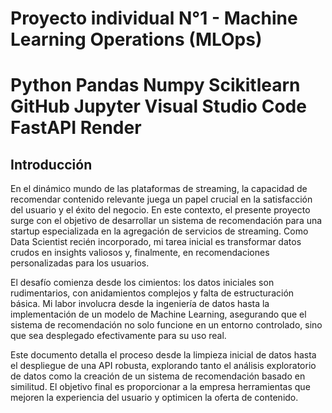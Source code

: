 # Proyecto individual N°1 - Machine Learning Operations (MLOps)
# Python Pandas Numpy Scikitlearn GitHub Jupyter Visual Studio Code FastAPI Render
## Introducción
En el dinámico mundo de las plataformas de streaming, la capacidad de recomendar contenido relevante juega un papel crucial en la satisfacción del usuario y el éxito del negocio. En este contexto, el presente proyecto surge con el objetivo de desarrollar un sistema de recomendación para una startup especializada en la agregación de servicios de streaming. Como Data Scientist recién incorporado, mi tarea inicial es transformar datos crudos en insights valiosos y, finalmente, en recomendaciones personalizadas para los usuarios.

El desafío comienza desde los cimientos: los datos iniciales son rudimentarios, con anidamientos complejos y falta de estructuración básica. Mi labor involucra desde la ingeniería de datos hasta la implementación de un modelo de Machine Learning, asegurando que el sistema de recomendación no solo funcione en un entorno controlado, sino que sea desplegado efectivamente para su uso real.

Este documento detalla el proceso desde la limpieza inicial de datos hasta el despliegue de una API robusta, explorando tanto el análisis exploratorio de datos como la creación de un sistema de recomendación basado en similitud. El objetivo final es proporcionar a la empresa herramientas que mejoren la experiencia del usuario y optimicen la oferta de contenido.

